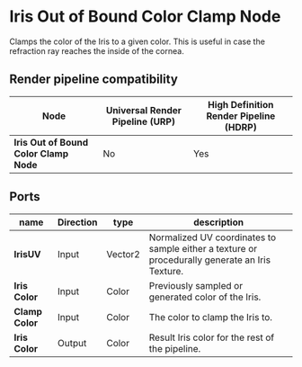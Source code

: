 # Iris Out of Bound Color Clamp Node

Clamps the color of the Iris to a given color. This is useful in case the refraction ray reaches the inside of the cornea.

## Render pipeline compatibility

| **Node**                               | **Universal Render Pipeline (URP)** | **High Definition Render Pipeline (HDRP)** |
| -------------------------------------- | ----------------------------------- | ------------------------------------------ |
| **Iris Out of Bound Color Clamp Node** | No                                  | Yes                                        |

## Ports

| name            | **Direction** | type    | description                                                  |
| --------------- | ------------- | ------- | ------------------------------------------------------------ |
| **IrisUV**      | Input         | Vector2 | Normalized UV coordinates to sample either a texture or procedurally generate an Iris Texture. |
| **Iris Color**  | Input         | Color   | Previously sampled or generated color of the Iris.           |
| **Clamp Color** | Input         | Color   | The color to clamp the Iris to.                              |
| **Iris Color**  | Output        | Color   | Result Iris color for the rest of the pipeline.              |